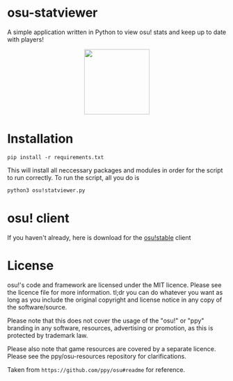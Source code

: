 
# osu-statviewer
A simple application written in Python to view osu! stats and keep up to date with players!


<p align="center">
  <img width="150x" src="https://i.ppy.sh/013ed2c11b34720790e74035d9f49078d5e9aa64/68747470733a2f2f6f73752e7070792e73682f77696b692f696d616765732f4272616e645f6964656e746974795f67756964656c696e65732f696d672f75736167652d66756c6c2d636f6c6f75722e706e67">
</p>




# Installation

```shell
pip install -r requirements.txt
```

This will install all neccessary packages and modules in order for the script to run correctly. To run the script, all you do is  

```bash
python3 osu!statviewer.py
```
# osu! client
If you haven't already, here is download for the [osu!stable](https://github.com/ppy/osu/releases/latest/download/install.exe) client
# License 
osu!'s code and framework are licensed under the MIT licence. Please see the licence file for more information. tl;dr you can do whatever you want as long as you include the original copyright and license notice in any copy of the software/source.

Please note that this does not cover the usage of the "osu!" or "ppy" branding in any software, resources, advertising or promotion, as this is protected by trademark law.

Please also note that game resources are covered by a separate licence. Please see the ppy/osu-resources repository for clarifications.

Taken from ```https://github.com/ppy/osu#readme``` for reference.
